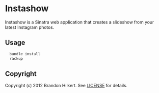 Instashow
=========

Instashow is a Sinatra web application that creates a slideshow from your latest Instagram photos.

Usage
-----

````Bash
  bundle install
  rackup
````

Copyright
---
Copyright (c) 2012 Brandon Hilkert.
See [LICENSE][] for details.

[license]: https://github.com/brandonhilkert/instashow/blob/master/LICENSE